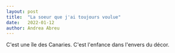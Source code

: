 ```yaml
---
layout: post
title:  "La soeur que j'ai toujours voulue"
date:   2022-01-12
author: Andrea Abreu
---
```

C'est une île des Canaries. C'est l'enfance dans l'envers du décor.
